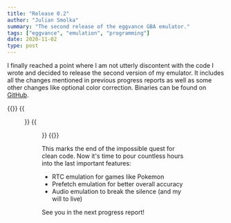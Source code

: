 ```yaml
---
title: "Release 0.2"
author: "Julian Smolka"
summary: "The second release of the eggvance GBA emulator."
tags: ["eggvance", "emulation", "programming"]
date: 2020-11-02
type: post
---
```

I finally reached a point where I am not utterly discontent with the code I wrote and decided to release the second version of my emulator. It includes all the changes mentioned in previous progress reports as well as some other changes like optional color correction. Binaries can be found on [GitHub](https://github.com/jsmolka/eggvance/releases).

{{<flex>}}
  {{<figure src="eggvance/emerald-mew.png" caption="Figure 1: Oversaturated colors in memory">}}
  {{<figure src="eggvance/emerald-mew-lcd.png" caption="Figure 2: Corrected colors on the LCD">}}
{{</flex>}}

This marks the end of the impossible quest for clean code. Now it's time to pour countless hours into the last important features:
- RTC emulation for games like Pokemon
- Prefetch emulation for better overall accuracy
- Audio emulation to break the silence (and my will to live)

See you in the next progress report!

